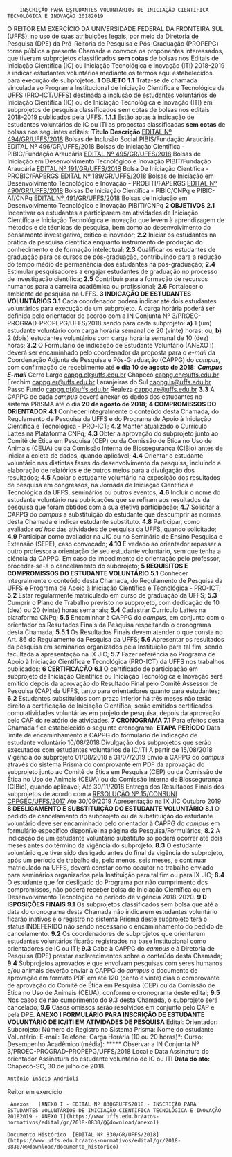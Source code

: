         INSCRIÇÃO PARA ESTUDANTES VOLUNTÁRIOS DE INICIAÇÃO CIENTÍFICA TECNOLÓGICA E INOVAÇÃO 20182019  

 O REITOR EM EXERCÍCIO DA UNIVERSIDADE FEDERAL DA FRONTEIRA SUL (UFFS), no uso de suas atribuições legais, por meio da Diretoria de Pesquisa (DPE) da Pró-Reitoria de Pesquisa e Pós-Graduação (PROPEPG) torna pública a presente Chamada e convoca os proponentes interessados, que tiveram subprojetos classificados **sem cotas** de bolsas nos Editais de Iniciação Científica (IC) ou Iniciação Tecnológica e Inovação (ITI) 2018-2019 a indicar estudantes voluntários mediante os termos aqui estabelecidos para execução de subprojetos.  **1 OBJETO**  **1.1** Trata-se de chamada vinculada ao Programa Institucional de Iniciação Científica e Tecnológica da UFFS (PRO-ICT/UFFS) destinada a inclusão de estudantes voluntários de Iniciação Científica (IC) ou de Iniciação Tecnológica e Inovação (ITI) em subprojetos de pesquisa classificados sem cotas de bolsas nos editais 2018-2019 publicados pela UFFS. **1.1.1** Estão aptas à indicação de estudantes voluntários de IC ou ITI as propostas classificadas **sem cotas** de bolsas nos seguintes editais:     **Título**     **Descrição**      [EDITAL Nº 494/GR/UFFS/2018](https://www.uffs.edu.br/atos-normativos/edital/gr/2018-0494)    Bolsas de Inclusão Social PIBIS/Fundação Araucária     EDITAL Nº 496/GR/UFFS/2018   Bolsas de Iniciação Científica - PIBIC/Fundação Araucária     [EDITAL Nº 495/GR/UFFS/2018](https://www.uffs.edu.br/atos-normativos/edital/gr/2018-0495)    Bolsas de Iniciação em Desenvolvimento Tecnológico e Inovação PIBIT/Fundação Araucária     [EDITAL Nº 191/GR/UFFS/2018](https://www.uffs.edu.br/atos-normativos/edital/gr/2018-0191)    Bolsa De Iniciação Científica - PROBIC/FAPERGS     [EDITAL Nº 189/GR/UFFS/2018](https://www.uffs.edu.br/atos-normativos/edital/gr/2018-0189)    Bolsas de Iniciação em Desenvolvimento Tecnológico e Inovação - PROBITI/FAPERGS     [EDITAL Nº 490/GR/UFFS/2018](https://www.uffs.edu.br/atos-normativos/edital/gr/2018-0490)    Bolsas De Iniciação Científica - PIBIC/CNPq e PIBIC-Af/CNPq     [EDITAL Nº 491/GR/UFFS/2018](https://www.uffs.edu.br/atos-normativos/edital/gr/2018-0491)    Bolsas de Iniciação em Desenvolvimento Tecnológico e Inovação PIBITI/CNPq      **2 OBJETIVOS**  **2.1** Incentivar os estudantes a participarem em atividades de Iniciação Científica e Iniciação Tecnológica e Inovação que levem à aprendizagem de métodos e de técnicas de pesquisa, bem como ao desenvolvimento do pensamento investigativo, crítico e inovador; **2.2** Iniciar os estudantes na prática da pesquisa científica enquanto instrumento de produção do conhecimento e de formação intelectual; **2.3** Qualificar os estudantes de graduação para os cursos de pós-graduação, contribuindo para a redução do tempo médio de permanência dos estudantes na pós-graduação; **2.4** Estimular pesquisadores a engajar estudantes de graduação no processo de investigação científica; **2.5** Contribuir para a formação de recursos humanos para a carreira acadêmica ou profissional; **2.6** Fortalecer o ambiente de pesquisa na UFFS.  **3 INDICAÇÃO DE ESTUDANTES VOLUNTÁRIOS**  **3.1** Cada coordenador poderá indicar até dois estudantes voluntários para execução de um subprojeto. A carga horária poderá ser definida pelo orientador de acordo com a IN Conjunta Nº 3/PROEC-PROGRAD-PROPEPG/UFFS/2018 sendo para cada subprojeto: **a)** 1 (um) estudante voluntário com carga horária semanal de 20 (vinte) horas; ou, **b)** 2 (dois) estudantes voluntários com carga horária semanal de 10 (dez) horas; **3.2** O Formulário de indicação de Estudante Voluntário (ANEXO I) deverá ser encaminhado pelo coordenador da proposta para o *e-mail* da Coordenação Adjunta de Pesquisa e Pós-Graduação (CAPPG) do *campus,* com confirmação de recebimento até **o dia 10 de agosto de 2018:**       ***Campus***     ***E-mail***      Cerro Largo   cappg.cl@uffs.edu.br     Chapecó   cappg.ch@uffs.edu.br     Erechim   cappg.er@uffs.edu.br     Laranjeiras do Sul   cappg.ls@uffs.edu.br     Passo Fundo   cappg.pf@uffs.edu.br     Realeza   cappg.re@uffs.edu.br     **3.3** A CAPPG de cada *campus* deverá anexar os dados dos estudantes no sistema PRISMA até o dia **20 de agosto de 2018;**   **4 COMPROMISSOS DO ORIENTADOR**  **4.1** Conhecer integralmente o conteúdo desta Chamada, do Regulamento de Pesquisa da UFFS e do Programa de Apoio à Iniciação Científica e Tecnológica - PRO-ICT; **4.2** Manter atualizado o Currículo Lattes na Plataforma CNPq; **4.3** Obter a aprovação do subprojeto junto ao Comitê de Ética em Pesquisa (CEP) ou da Comissão de Ética no Uso de Animais (CEUA) ou da Comissão Interna de Biossegurança (CIBio) antes de iniciar a coleta de dados, quando aplicável; **4.4** Orientar o estudante voluntário nas distintas fases do desenvolvimento da pesquisa, incluindo a elaboração de relatórios e de outros meios para a divulgação dos resultados; **4.5** Apoiar o estudante voluntário na exposição dos resultados de pesquisa em congressos, na Jornada de Iniciação Científica e Tecnológica da UFFS, seminários ou outros eventos; **4.6** Incluir o nome do estudante voluntário nas publicações que se refiram aos resultados da pesquisa que foram obtidos com a sua efetiva participação; **4.7** Solicitar à CAPPG do *campus* a substituição do estudante que descumprir as normas desta Chamada e indicar estudante substituto. **4.8** Participar, como avaliador *ad hoc* das atividades de pesquisa da UFFS, quando solicitado; **4.9** Participar como avaliador na JIC ou no Seminário de Ensino Pesquisa e Extensão (SEPE), caso convocado; **4.10** É vedado ao orientador repassar a outro professor a orientação de seu estudante voluntário, sem que tenha a ciência da CAPPG. Em caso de impedimento de orientação pelo professor, proceder-se-á o cancelamento do subprojeto;  **5 REQUISITOS E COMPROMISSOS DO ESTUDANTE VOLUNTÁRIO**  **5.1** Conhecer integralmente o conteúdo desta Chamada, do Regulamento de Pesquisa da UFFS e Programa de Apoio à Iniciação Científica e Tecnológica - PRO-ICT; **5.2** Estar regularmente matriculado em curso de graduação da UFFS; **5.3** Cumprir o Plano de Trabalho previsto no subprojeto, com dedicação de 10 (dez) ou 20 (vinte) horas semanais; **5.4** Cadastrar Currículo Lattes na plataforma CNPq; **5.5** Encaminhar à CAPPG do *campus,* em conjunto com o orientador os Resultados Finais da Pesquisa respeitando o cronograma desta Chamada; **5.5.1** Os Resultados Finais devem atender o que consta no Art. 86 do Regulamento da Pesquisa da UFFS; **5.6** Apresentar os resultados da pesquisa em seminários organizados pela Instituição para tal fim, sendo facultada a apresentação na IX JIC; **5.7** Fazer referência ao Programa de Apoio à Iniciação Científica e Tecnológica (PRO-ICT) da UFFS nos trabalhos publicados;  **6 CERTIFICAÇÃO**  **6.1** O certificado de participação em subprojeto de Iniciação Científica ou Iniciação Tecnológica e Inovação será emitido depois da aprovação do Resultado Final pelo Comitê Assessor de Pesquisa (CAP) da UFFS, tanto para orientadores quanto para estudantes; **6.2** Estudantes substituídos com prazo inferior há três meses não terão direito a certificação de Iniciação Científica, serão emitidos certificados como atividades voluntárias em projeto de pesquisa, depois da aprovação pelo CAP do relatório de atividades.  **7 CRONOGRAMA**  **7.1** Para efeitos desta Chamada fica estabelecido o seguinte cronograma:     **ETAPA**    **PERÍODO**      Data limite de encaminhamento a CAPPG do formulário de indicação de estudante voluntário   10/08/2018     Divulgação dos subprojetos que serão executados com estudantes voluntários de IC/ITI   A partir de 15/08/2018     Vigência do subprojeto   01/08/2018 a 31/07/2019     Envio à CAPPG do *campus* através do sistema Prisma do comprovante em PDF da aprovação do subprojeto junto ao Comitê de Ética em Pesquisa (CEP) ou da Comissão de Ética no Uso de Animais (CEUA) ou da Comissão Interna de Biossegurança (CIBio), quando aplicável;   Até 30/11/2018     Entrega dos Resultados Finais dos subprojetos de acordo com a [RESOLUÇÃO Nº 15/CONSUNI CPPGEC/UFFS/2017](https://www.uffs.edu.br/atos-normativos/resolucao/consunicppgec/2017-0015)    Até 30/09/2019     Apresentação na IX JIC   Outubro 2019      **8 DESLIGAMENTO E SUBSTITUIÇÃO DO ESTUDANTE VOLUNTÁRIO**  **8.1** O pedido de cancelamento do subprojeto ou de substituição do estudante voluntário deve ser encaminhado pelo orientador à CAPPG do *campus* em formulário específico disponível na página da Pesquisa/Formulários; **8.2** A indicação de um estudante voluntário substituto só poderá ocorrer até dois meses antes do término da vigência do subprojeto. **8.3** O estudante voluntário que tiver sido desligado antes do final da vigência do subprojeto, após um período de trabalho de, pelo menos, seis meses, e continuar matriculado na UFFS, deverá constar como coautor no trabalho enviado para seminários organizados pela Instituição para tal fim ou para IX JIC; **8.4** O estudante que for desligado do Programa por não cumprimento dos compromissos, não poderá receber bolsa de Iniciação Científica ou em Desenvolvimento Tecnológico no período de vigência 2018-2020.  **9 D**  **ISPOSIÇÕES FINAIS**  **9.1** Os subprojetos classificados sem bolsa que até a data do cronograma desta Chamada não indicarem estudantes voluntário ficarão inativos e o registro no sistema Prisma deste subprojeto terá o status INDEFERIDO não sendo necessário o encaminhamento do pedido de cancelamento. **9.2** Os coordenadores de subprojetos que orientarem estudantes voluntários ficarão registrados na base Institucional como orientadores de IC ou ITI; **9.3** Cabe à CAPPG do *campus* e à Diretoria de Pesquisa (DPE) prestar esclarecimentos sobre o conteúdo desta Chamada; **9.4** Subprojetos aprovados e que envolvam pesquisas com seres humanos e/ou animais deverão enviar à CAPPG do *campus* o documento de aprovação em formato PDF em até 120 (cento e vinte) dias o comprovante de aprovação do Comitê de Ética em Pesquisa (CEP) ou da Comissão de Ética no Uso de Animais (CEUA), conforme o cronograma deste edital; **9.5** Nos casos de não cumprimento do 9.3 desta Chamada, o subprojeto será cancelado; **9.6** Casos omissos serão resolvidos em conjunto pelo CAP e pela DPE.   **ANEXO I**   **FORMULÁRIO PARA INSCRIÇÃO DE ESTUDANTE VOLUNTÁRIO DE IC/ITI EM ATIVIDADES DE PESQUISA**      Edital:    Orientador:     Subprojeto:     Número do Registro no Sistema Prisma:           Nome do estudante Voluntário:     E-mail:     Telefone:     Carga Horária (10 ou 20 horas)*:     Curso:     Desempenho Acadêmico (média):     ***** Observar a IN Conjunta Nº 3/PROEC-PROGRAD-PROPEPG/UFFS/2018   Local e Data   Assinatura do orientador  Assinatura do estudante voluntário de IC ou ITI    **Data do ato:** Chapecó-SC, 30 de julho de 2018.   
 

    Antônio Inácio Andrioli   
 Reitor em exercício 

     Anexos   [ANEXO I - EDITAL Nº 830GRUFFS2018 - INSCRIÇÃO PARA ESTUDANTES VOLUNTÁRIOS DE INICIAÇÃO CIENTÍFICA TECNOLÓGICA E INOVAÇÃO 20182019 - ANEXO I](https://www.uffs.edu.br/atos-normativos/edital/gr/2018-0830/@@download/anexo1)  

    Documento Histórico  [EDITAL Nº 830/GR/UFFS/2018](https://www.uffs.edu.br/atos-normativos/edital/gr/2018-0830/@@download/documento_historico)     
      